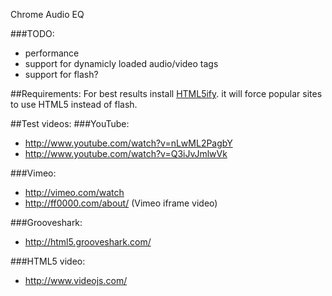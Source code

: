 Chrome Audio EQ



###TODO:
* performance
* support for dynamicly loaded audio/video tags
* support for flash?


##Requirements:
For best results install [HTML5ify](https://chrome.google.com/webstore/detail/html5ify/jikbjpjgjmmdhcmlagappehlpiljoaop). it will force popular sites to use HTML5 instead of flash.


##Test videos:
###YouTube:
* http://www.youtube.com/watch?v=nLwML2PagbY
* http://www.youtube.com/watch?v=Q3iJvJmlwVk

###Vimeo:
* http://vimeo.com/watch
* http://ff0000.com/about/ (Vimeo iframe video)

###Grooveshark:
* http://html5.grooveshark.com/

###HTML5 video:
* http://www.videojs.com/

